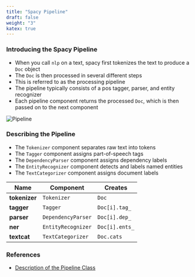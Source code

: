 ```yaml
---
title: "Spacy Pipeline"
draft: false
weight: "3"
katex: true
---
```


### Introducing the Spacy Pipeline
- When you call `nlp` on a text, spacy first tokenizes the text to produce a `Doc` object
- The `Doc` is then processed in several different steps
- This is referred to as the processing pipeline
- The pipeline typically consists of a pos tagger, parser, and entity recognizer
- Each pipeline component returns the processed `Doc`, which is then passed on to the next component

![Pipeline](/img/pipeline.svg)

### Describing the Pipeline
- The `Tokenizer` component separates raw text into tokens
- The `Tagger` component assigns part-of-speech tags
- The `DependencyParser` component assigns dependency labels
- The `EntityRecognizer` component detects and labels named entities
- The `TextCategorizer` component assigns document labels

| Name          | Component          | Creates        |
|---------------|--------------------|----------------|
| **tokenizer** | `Tokenizer`        | `Doc`          |
| **tagger**    | `Tagger`           | `Doc[i].tag_`  |
| **parser**    | `DependencyParser` | `Doc[i].dep_`  |
| **ner**       | `EntityRecognizer` | `Doc[i].ents_` |
| **textcat**   | `TextCategorizer`  | `Doc.cats`     |

### References
- [Description of the Pipeline Class](https://spacy.io/usage/spacy-101#pipelines)
